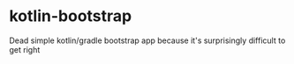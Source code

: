 # kotlin-bootstrap
Dead simple kotlin/gradle bootstrap app because it's surprisingly difficult to get right
